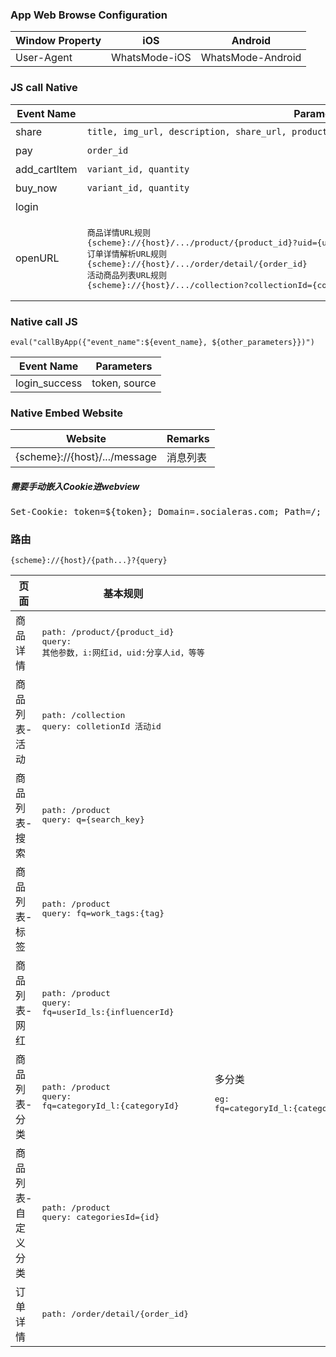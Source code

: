 ### App Web Browse Configuration

| Window Property | iOS  | Android |
|---|---|---|
|User-Agent|WhatsMode-iOS|WhatsMode-Android|

### JS call Native

| Event Name | Parameters | Remarks | 
|---|---|---|
| share | `title, img_url, description, share_url, product_id` | 分享 |
| pay | `order_id` | 支付|
| add_cartItem | `variant_id, quantity` | 加购 |
| buy_now | `variant_id, quantity` | 立即购买 |
| login | | 登录/注册|
| openURL | <pre>商品详情URL规则 {scheme}://{host}/.../product/{product_id}?uid={user_id}&i={influencer_id}&...{other_parameters}<br/>订单详情解析URL规则 {scheme}://{host}/.../order/detail/{order_id}<br/>活动商品列表URL规则 {scheme}://{host}/.../collection?collectionId={collection_id}</pre> |<pre>商品详情<br/>订单详情<br/>活动商品列表</pre>|

### Native call JS
`eval("callByApp({"event_name":${event_name}, ${other_parameters}})")`

| Event Name | Parameters |
|---|---|
|login_success|token, source|


### Native Embed Website
| Website | Remarks |
|---|---|
|{scheme}://{host}/.../message|消息列表|

<h5>需要手动嵌入Cookie进webview</h5>
<pre>
Set-Cookie: token=${token}; Domain=.socialeras.com; Path=/; language=${language}; currencyCode=${currencyCode}; countryCode=${countryCode}; clinetId=${UUID_String};
</pre>

### 路由
`{scheme}://{host}/{path...}?{query}`

| 页面 | 基本规则 | |
|---|---|---|
|商品详情|<pre>path: /product/{product_id}<br/>query: 其他参数，i:网红id，uid:分享人id，等等</pre>||
|商品列表-活动|<pre>path: /collection<br/>query: colletionId 活动id</pre>||
|商品列表-搜索|<pre>path: /product<br/>query: q={search_key}</pre>||
|商品列表-标签|<pre>path: /product<br/>query: fq=work_tags:{tag}</pre>||
|商品列表-网红|<pre>path: /product<br/>query: fq=userId_ls:{influencerId}</pre>||
|商品列表-分类|<pre>path: /product<br/>query: fq=categoryId_l:{categoryId}</pre>|多分类<pre>eg:<br/>fq=categoryId_l:{categoryId_1},categoryId_l:{categoryId_2}</pre>|
|商品列表-自定义分类|<pre>path: /product<br/>query: categoriesId={id}</pre>||
|订单详情|<pre>path: /order/detail/{order_id}</pre>||